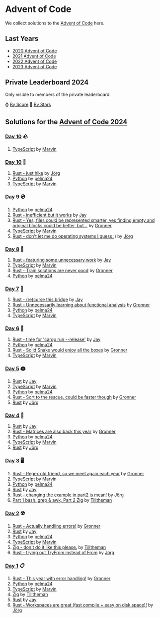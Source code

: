 # Advent of Code

We collect solutions to the [Advent of Code](https://adventofcode.com/) here.

## Last Years

- [2020 Advent of Code](2020.md)
- [2021 Advent of Code](2021.md)
- [2022 Advent of Code](2022.md)
- [2023 Advent of Code](2023.md)

## Private Leaderboard 2024

Only visible to members of the private leaderboard.

⌚ [By Score](https://adventofcode.com/2024/leaderboard/private/view/635843?order=local_score)
🌟 [By Stars](https://adventofcode.com/2024/leaderboard/private/view/635843?order=stars)

## Solutions for the [Advent of Code 2024](https://adventofcode.com/2024)

### [Day 10](https://adventofcode.com/2024/day/11) 🪨
1. [TypeScript](https://github.com/wrngwrld/advent-of-code/blob/master/aoc2024/src/day11/index.ts) by [Marvin]

### [Day 10](https://adventofcode.com/2024/day/10) 🥾

1. [Rust - just hike](https://github.com/jgpr-code/aoc/blob/main/2024/rust/day10/src/main.rs) by [Jörg]
1. [Python](https://github.com/pelma24/AdventOfCode/blob/master/2024/day10.py) by [pelma24]
1. [TypeScript](https://github.com/wrngwrld/advent-of-code/blob/master/aoc2024/src/day10/index.ts) by [Marvin]

### [Day 9](https://adventofcode.com/2024/day/9) 💿

1. [Python](https://github.com/pelma24/AdventOfCode/blob/master/2024/day9.py) by [pelma24]
1. [Rust - inefficient but it works](https://github.com/Scyak/aoc-2024/blob/main/src/days/day09.rs) by [Jay]
1. [Rust - Yes, files could be represented smarter, yes finding empty and original blocks could be better, but ..](https://github.com/Gronner/aoc-2024/blob/master/src/day9/mod.rs) by [Gronner]
1. [TypeScript](https://github.com/wrngwrld/advent-of-code/blob/master/aoc2024/src/day09/index.ts) by [Marvin]
1. [Rust - don't let me do operating systems I guess :)](https://github.com/jgpr-code/aoc/blob/main/2024/rust/day09/src/main.rs) by [Jörg]

### [Day 8](https://adventofcode.com/2024/day/8) 📡

1. [Rust - featuring some unnecessary work](https://github.com/Scyak/aoc-2024/blob/main/src/days/day08.rs) by [Jay]
1. [TypeScript](https://github.com/wrngwrld/advent-of-code/blob/master/aoc2024/src/day08/index.ts) by [Marvin]
1. [Rust - Train solutions are never good](https://github.com/Gronner/aoc-2024/blob/master/src/day8/mod.rs) by [Gronner]
1. [Python](https://github.com/pelma24/AdventOfCode/blob/master/2024/day8.py) by [pelma24]

### [Day 7](https://adventofcode.com/2024/day/7) 🌉

1. [Rust - (re)curse this bridge](https://github.com/Scyak/aoc-2024/blob/main/src/days/day07.rs) by [Jay]
1. [Rust - Unnecessarily learning about functional analysis](https://github.com/Gronner/aoc-2024/blob/master/src/day7/mod.rs) by [Gronner]
1. [Python](https://github.com/pelma24/AdventOfCode/blob/master/2024/day7.py) by [pelma24]
1. [TypeScript](https://github.com/wrngwrld/advent-of-code/blob/master/aoc2024/src/day07/index.ts) by [Marvin]

### [Day 6](https://adventofcode.com/2024/day/6) 👮

1. [Rust - time for 'cargo run --release'](https://github.com/Scyak/aoc-2024/blob/main/src/days/day06.rs) by [Jay]
1. [Python](https://github.com/pelma24/AdventOfCode/blob/master/2024/day6.py) by [pelma24]
1. [Rust - Solid Snake would enjoy all the boxes](https://github.com/Gronner/aoc-2024/blob/master/src/day6/mod.rs) by [Gronner]
1. [TypeScript](https://github.com/wrngwrld/advent-of-code/blob/master/aoc2024/src/day06/index.ts) by [Marvin]

### [Day 5](https://adventofcode.com/2024/day/5) 🖨️

1. [Rust](https://github.com/Scyak/aoc-2024/blob/main/src/days/day05.rs) by [Jay]
1. [TypeScript](https://github.com/wrngwrld/advent-of-code/blob/master/aoc2024/src/day05/index.ts) by [Marvin]
1. [Python](https://github.com/pelma24/AdventOfCode/blob/master/2024/day5.py) by [pelma24]
1. [Rust - Sort to the rescue, could be faster though](https://github.com/Gronner/aoc-2024/blob/master/src/day5/mod.rs) by [Gronner]
1. [Rust](https://github.com/jgpr-code/aoc/blob/main/2024/rust/day05/src/main.rs) by [Jörg]

### [Day 4](https://adventofcode.com/2024/day/4) 🔎

1. [Rust](https://github.com/Scyak/aoc-2024/blob/main/src/days/day04.rs) by [Jay]
1. [Rust - Matrices are also back this year](https://github.com/Gronner/aoc-2024/blob/master/src/day4/mod.rs) by [Gronner]
1. [Python](https://github.com/pelma24/AdventOfCode/blob/master/2024/day4.py) by [pelma24]
1. [TypeScript](https://github.com/wrngwrld/advent-of-code/blob/master/aoc2024/src/day04/index.ts) by [Marvin]
1. [Rust](https://github.com/jgpr-code/aoc/blob/main/2024/rust/day04/src/main.rs) by [Jörg]

### [Day 3](https://adventofcode.com/2024/day/3) 🖥️

1. [Rust - Regex old friend, so we meet again each year](https://github.com/Gronner/aoc-2024/blob/master/src/day3/mod.rs) by [Gronner]
1. [TypeScript](https://github.com/wrngwrld/advent-of-code/blob/master/aoc2024/src/day03/index.ts) by [Marvin]
1. [Python](https://github.com/pelma24/AdventOfCode/blob/master/2024/day3.py) by [pelma24]
1. [Rust](https://github.com/Scyak/aoc-2024/blob/main/src/days/day03.rs) by [Jay]
1. [Rust - changing the example in part2 is mean!](https://github.com/jgpr-code/aoc/blob/main/2024/rust/day03/src/main.rs) by [Jörg]
1. [Part 1 bash, grep & awk, Part 2 Zig](https://github.com/Tilltheman/AoC24/tree/main/day3) by [Tilltheman]

### [Day 2](https://adventofcode.com/2024/day/2) ☢️

1. [Rust - Actually handling errors!](https://github.com/Gronner/aoc-2024/blob/master/src/day2/mod.rs) by [Gronner]
1. [Rust](https://github.com/Scyak/aoc-2024/blob/main/src/days/day02.rs) by [Jay]
1. [Python](https://github.com/pelma24/AdventOfCode/blob/master/2024/day2.py) by [pelma24]
1. [TypeScript](https://github.com/wrngwrld/advent-of-code/blob/master/aoc2024/src/day02/index.ts) by [Marvin]
1. [Zig - don't do it like this please.](https://github.com/Tilltheman/AoC24/tree/main/day2) by [Tilltheman]
1. [Rust - trying out TryFrom instead of From](https://github.com/jgpr-code/aoc/blob/main/2024/rust/day02/src/main.rs) by [Jörg]

### [Day 1](https://adventofcode.com/2024/day/1) 📋

1. [Rust - This year with error handling!](https://github.com/Gronner/aoc-2024/blob/master/src/day1/mod.rs) by [Gronner]
1. [Python](https://github.com/pelma24/AdventOfCode/blob/master/2024/day1.py) by [pelma24]
1. [TypeScript](https://github.com/wrngwrld/advent-of-code/blob/master/aoc2024/src/day01/index.ts) by [Marvin]
1. [Zig](https://github.com/Tilltheman/AoC24/tree/main/day1) by [Tilltheman]
1. [Rust](https://github.com/Scyak/aoc-2024/blob/main/src/days/day01.rs) by [Jay]
1. [Rust - Workspaces are great (fast compile + easy on disk space)!](https://github.com/jgpr-code/aoc/blob/main/2024/rust/day01/src/main.rs) by [Jörg]

[Gronner]: https://github.com/Gronner
[pelma24]: https://github.com/pelma24
[Marvin]: https://github.com/wrngwrld
[Tilltheman]: https://github.com/Tilltheman
[Jay]: https://github.com/Scyak
[Jörg]: https://github.com/jgpr-code
